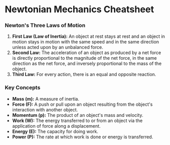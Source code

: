 
# Newtonian Mechanics Cheatsheet

### Newton's Three Laws of Motion

1.  **First Law (Law of Inertia):** An object at rest stays at rest and an object in motion stays in motion with the same speed and in the same direction unless acted upon by an unbalanced force.
2.  **Second Law:** The acceleration of an object as produced by a net force is directly proportional to the magnitude of the net force, in the same direction as the net force, and inversely proportional to the mass of the object.
3.  **Third Law:** For every action, there is an equal and opposite reaction.

### Key Concepts

-   **Mass (m):** A measure of inertia.
-   **Force (F):** A push or pull upon an object resulting from the object's interaction with another object.
-   **Momentum (p):** The product of an object's mass and velocity.
-   **Work (W):** The energy transferred to or from an object via the application of force along a displacement.
-   **Energy (E):** The capacity for doing work.
-   **Power (P):** The rate at which work is done or energy is transferred.
